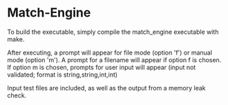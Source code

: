 # Match-Engine

To build the executable, simply compile the match_engine executable with make.

After executing, a prompt will appear for file mode (option 'f') or manual mode (option 'm'). A prompt for a filename will appear if option f is chosen. If option m is chosen, prompts for user input will appear (input not validated; format is string,string,int,int)

Input test files are included, as well as the output from a memory leak check.

